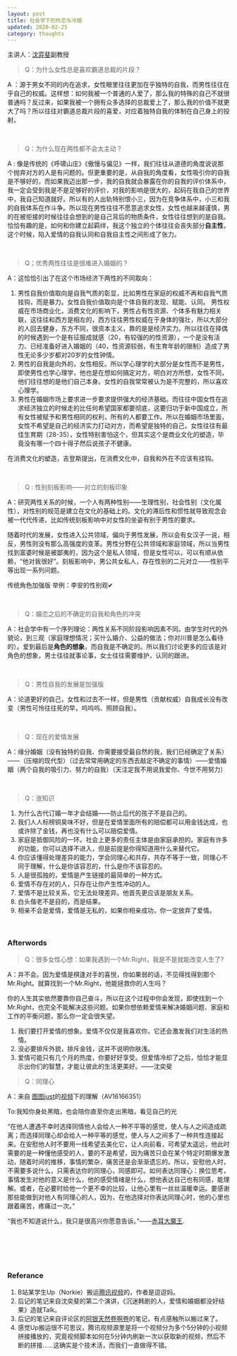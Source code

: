 ```yaml
---
layout: post
title: 社会学下的热恋与冷婚
updated: 2020-02-25
category: thoughts
---
```


主讲人：[沈弈斐](https://baike.baidu.com/item/%E6%B2%88%E5%A5%95%E6%96%90/4232616)副教授

> Q：为什么女性总是喜欢霸道总裁的片段？

A ：源于男女不同的内在追求，女性眼里往往更加在乎独特的自我，而男性往往在乎自己的权威。这样想：如何我被一个普通的人爱了，那么我的特殊的自己不就很普通吗？反过来，如果我被一个拥有众多选择的总裁爱上了，那么我的价值不就更大了吗？所以往往对霸道总裁片段的喜爱，对应着独特自我的体制在自己身上的投射。

<!--more-->

<br/>

> Q：为什么现在两性都不会太主动？

A : 像是传统的《呼啸山庄》《傲慢与偏见》一样，我们往往从道德的角度说说那个抛弃对方的人是有问题的。但更重要的是，从自我的角度看，女性吸引你的自我是不够好的，而如果我迈出那一步，我的自我就会暴露在你的自我的评价体系中，我一定会受到我是不是足够好的评价，对我的影响是很大的，起码在我自己的世界中，我自己知道就好。所以有的人出轨特别恨小三，因为在竞争体系中，小三和我的自我体系在作斗争。所以现在男性往往不愿意追求女性，女性也越来越谨慎，男的在被拒接的时候往往会想到的是自己背后的物质条件，女性往往想到的是自我。恰恰有趣的是，如何和你建立起羁绊，我这个独立的个体往往会丧失部分**自主性**，这个时候，陷入爱情的自我认同和自我自主性之间形成了张力。

<br/>

> Q；优秀两性往往是很难进入婚姻的？

A：这恰恰引出了在这个市场经济下两性的不同取向：

1. 男性自我价值取向是自我气质的彰显，比如男性在家庭的权威不再和自我气质挂钩，而是暴力。女性自我价值取向是个体自我的发现、赋能、认同。
   男性权威在市场商业化，消费文化的影响下，男性占有性资源、个体多有魅力相关联，这往往和西方是相左的，西方往往男性权威在于身体的强壮，所以大部分的人回去健身，东方不同，很资本主义，靠的是是经济实力。所以往往在择偶的时候遇到一个是有征服成就感（20，有较强的的性资源），一个是没有活力、已经准备好进入婚姻的（40，性资源较弱，有生育年龄的限制）造成了男性无论多少岁都对20岁的女性钟情。
2. 男性的自我是向外的，女性相反。所以学心理学的大部分是女性而不是男性，即使男性也学心理学，他也是在想如何搞定对方，明白对方所想，女性不同，他们往往想的是他们自己本身。女性的自我常常被认为是不完整的，所以喜欢心理学。
3. 男性在婚姻市场上要求进一步要求提供强大的经济基础。而往往中国女性在追求经济独立的时候走的比任何希望国家都要彻底，这要归功于新中国成立，所有女性被赋予和男性相同的权利，所有的人都要工作。所以在婚姻市场里面，女性不希望是自己的经济实力打动对方，而希望是独特的自己，女性往往有最佳生育期（28-35），女性特别害怕这个，但其实这个是商业文化的塑造，毕竟没有哪一个四十得子然后说孩子不健康。

在消费文化的塑造，吉登斯提出，在消费文化中，自我和外在不应该有挂钩。

<br/>

> Q : 	性别刻板影响——对立的刻板印象

A：研究两性关系的时候，一个人有两种性别——生理性别，社会性别（文化属性），对性别的规范是建立在文化的基础上的。文化的滞后性和惯性就导致观念会被一代代传递，比如传统刻板影响中对女性的坐姿有别于男性的要求。

随着时代的发展，女性进入公共领域，偏向于男性发展，所以会有女汉子一说，相反，男性则没有那么高强度的变革。男性分野在公共领域和家庭领域，所以当男性找到富婆时候是被鄙夷的，因为这个是私人领域，但是女性可以，可以有顺从依赖，“他对我很好”。刻板影响中，男公共女私人，存在性别的二元对立——性别平等出现一系列问题。

传统角色加强版 举例：李安的性别观✔

<br/>

> Q：婚恋之后的不确定的自我和角色的冲突

A：社会学中有一个序列理论：两性关系不同阶段影响因素不同。由学生时代的外貌论，到三观（家庭理想情况；买什么婚介、公益的做法；你对川普是怎么看待的）。爱到最后是**角色的想象**，而自我是不确定的。所以我们讨论更多的应该是对角色的想象，男士往往就事论事，女士往往需要维护，认同的跟进。

<br/>

> Q：男性自我的发展是加强版

A：论道更好的自己，女性和过去不一样，但是男性（贡献权威）自我成长没有改变（男性可怜往往死的早，呜呜呜、照顾自我）。

<br/>

> Q：现在的爱情发展

A：缘分婚姻（没有独特的自我、你需要接受最自然的我，我们已经确定了关系）——（压缩的现代型）（过去常常用确定的东西去敲定不确定的事情）——爱情婚姻（两个自我的吸引力、努力的自我）（天注定我不用说我爱你、今世不用努力）

<br/>

> Q：涨知识

1. 为什么古代订婚一年才会结婚——防止后代的孩子不是自己的。
2. 我们人人标榜铜臭味不好，但是在爱情里面所有的赔偿都可以用金钱达成，也或许除了金钱，再也没有什么可以赔偿爱情。
3. 家庭是抵御风险的一环。社会上更多的责任主体是由家庭承担的。家庭有许多的功能，你可以选择不进入，但是前提是你得知道用什么来替代它。
4. 你应该懂得处理差异的能力，学会同理心和共存，共存不等于一致，同理心不同于理解，什么是你该容忍的，什么是你不该容忍的。
5. 人是很孤独的，爱情是产生链接的最简单的一种方式。
6. 爱情不存在对的人，只存在让你产生性冲动的人。
7. 爱情不是比较关系，它无法处理差异。他首先更应该是朋友关系。
8. 白头偕老不是目的，而是结果。
9. 相亲不会是爱情，爱情是无私的，如果你相亲成功，你一定放弃了爱情。

<br/>

### Afterwords

> Q：很多女性心想：如果我遇到一个Mr.Right，我是不是就能改变人生了?

A：并不会。因为爱情是棋逢对手的喜悦，你如果弱的话，不见得找得到那个Mr.Right。就算找到一个Mr.Right，他能拯救你的人生吗？

你的人生其实依然要靠你自己奋斗，所以在这个过程中你会发现，即使找到一个Mr.Right，也完全不能解决这些问题。如果你想依赖爱情来解决婚姻问题、家庭和工作的平衡问题，那么你一定会很失望。

1. 我们要打开爱情的想象。爱情不仅仅是我喜欢你，它还会激发我们对生活的热情。
2. 没必要排斥外貌，排斥金钱，这并不说明你肤浅。
3. 爱情可能只有几个月的热度，你要好好享受。但爱情冷却了之后，恰恰才能显示出你们的智慧，才能让彼此的生活更美好。——沈奕斐

> Q：同理心

A：来自 [图图just](https://space.bilibili.com/278782603)的[视频](https://www.bilibili.com/video/av16166351/?spm_id_from=333.788.b_636f6d6d656e74.17)下的理解（AV16166351）

To:我知你身处黑暗，也会陪你直至你走出黑暗，看见自己的光 

 “在他人遭遇不幸时选择同情他人会给人一种不平等的感觉，使人与人之间造成疏离；而选择同理心却会给人一种平等的感觉，使人与人之间多了一种共性连接起来。在安慰他人时不要用一线希望去美化它，让人向前看，可希望太遥远，他此时需要的是一种懂他感受的人，要的不是希望，因为痛苦只会在某个特定时期爆发激动，随着时间的推移，事情的繁杂，痛苦还是会渐渐遗忘的。所以，安慰他人时，不需要多说什么，只需表达你的同理心，同感即可。如何表达同理心：换位思考，事情发生对他的意义是什么，他的感受情绪是什么，想他表达自己也有同感，能理解。或者，在必要时给他一个更不幸的比较，让他心里有一丝丝温暖幸运。要感谢那些能做到对他人有同理心的人，因为，在他选择对你表达同理心时，他的心里也跟着痛苦，疼痛过一次。”

“我也不知道说什么，我只是很高兴你愿意告诉。”——[赤耳大魔王](https://space.bilibili.com/19719213).

<br/><br/><br/><br/>

### Referance

1. B站某学生Up（Norkie）搬运[腾讯视频](https://v.qq.com/x/page/q0818b0mgpc.html)的，作者是逗逗妈。
2. 后记的笔记来自沈奕斐的第二个演讲，《沉迷韩剧的人，爱情和婚姻都没好结果》造就Talk。
3. 后记的笔记来自评论区的[阿银天然卷啊卷](https://space.bilibili.com/22453950)的笔记，有点感触所以搬过来了。
4. 感觉Up搬运很不可思议，腾讯视频源里是将一个视频分为多个5分钟的小视频拼接播放的，究竟视频脚本如何在5分钟内刷新一次以获取新的视频，然后不断的拼接……这确实是个技术活，而我们一直做得不错。
